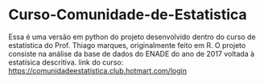 # Curso-Comunidade-de-Estatistica
Essa é uma versão em python do projeto desenvolvido dentro do curso de estatística do Prof. Thiago marques, originalmente feito em R.
O projeto consiste na análise da base de dados do ENADE do ano de 2017 voltada à estatísica descritiva.
link do curso: https://comunidadeestatistica.club.hotmart.com/login
